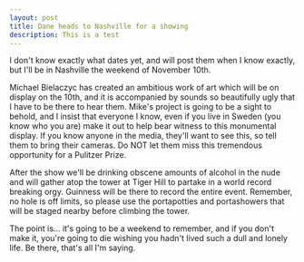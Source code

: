 ```yaml
---
layout: post
title: Dane heads to Nashville for a showing
description: This is a test
---
```


I don't know exactly what dates yet, and will post them when I know exactly, but I'll be in Nashville the weekend of November 10th.

Michael Bielaczyc has created an ambitious work of art which will be on display on the 10th, and it is accompanied by sounds so beautifully ugly that I have to be there to hear them. Mike's project is going to be a sight to behold, and I insist that everyone I know, even if you live in Sweden (you know who you are) make it out to help bear witness to this monumental display. If you know anyone in the media, they'll want to see this, so tell them to bring their cameras. Do NOT let them miss this tremendous opportunity for a Pulitzer Prize.

After the show we'll be drinking obscene amounts of alcohol in the nude and will gather atop the tower at Tiger Hill to partake in a world record breaking orgy. Guinness will be there to record the entire event. Remember, no hole is off limits, so please use the portapotties and portashowers that will be staged nearby before climbing the tower.

The point is... it's going to be a weekend to remember, and if you don't make it, you're going to die wishing you hadn't lived such a dull and lonely life. Be there, that's all I'm saying.
